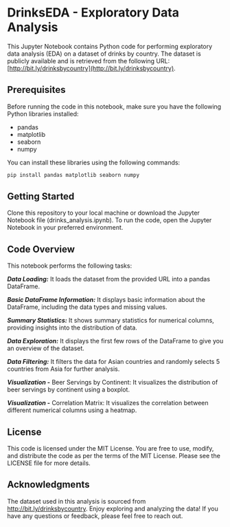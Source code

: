 # DrinksEDA - Exploratory Data Analysis

This Jupyter Notebook contains Python code for performing exploratory data analysis (EDA) on a dataset of drinks by country. The dataset is publicly available and is retrieved from the following URL: [http://bit.ly/drinksbycountry](http://bit.ly/drinksbycountry).

## Prerequisites

Before running the code in this notebook, make sure you have the following Python libraries installed:

- pandas
- matplotlib
- seaborn
- numpy

You can install these libraries using the following commands:

```bash
pip install pandas matplotlib seaborn numpy
```
## Getting Started
Clone this repository to your local machine or download the Jupyter Notebook file (drinks_analysis.ipynb). To run the code, open the Jupyter Notebook in your preferred environment.

## Code Overview
This notebook performs the following tasks:

***Data Loading:*** It loads the dataset from the provided URL into a pandas DataFrame.

***Basic DataFrame Information:*** It displays basic information about the DataFrame, including the data types and missing values.

***Summary Statistics:*** It shows summary statistics for numerical columns, providing insights into the distribution of data.

***Data Exploration:*** It displays the first few rows of the DataFrame to give you an overview of the dataset.

***Data Filtering:*** It filters the data for Asian countries and randomly selects 5 countries from Asia for further 
                      analysis.

***Visualization -*** Beer Servings by Continent: It visualizes the distribution of beer servings by continent using a boxplot.

***Visualization -*** Correlation Matrix: It visualizes the correlation between different numerical columns using a heatmap.

## License
This code is licensed under the MIT License. You are free to use, modify, and distribute the code as per the terms of the MIT License. Please see the LICENSE file for more details.

## Acknowledgments
The dataset used in this analysis is sourced from http://bit.ly/drinksbycountry.
Enjoy exploring and analyzing the data! If you have any questions or feedback, please feel free to reach out.

